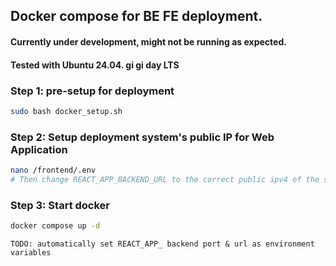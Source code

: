

## Docker compose for BE FE deployment. 

#### Currently under development, might not be running as expected.
#### Tested with Ubuntu 24.04. gi gi day LTS


### Step 1: pre-setup for deployment
```bash
sudo bash docker_setup.sh
```

### Step 2: Setup deployment system's public IP for Web Application

```bash
nano /frontend/.env
# Then change REACT_APP_BACKEND_URL to the correct public ipv4 of the server
```

### Step 3: Start docker
```bash
docker compose up -d
```

```
TODO: automatically set REACT_APP_ backend port & url as environment variables
```
